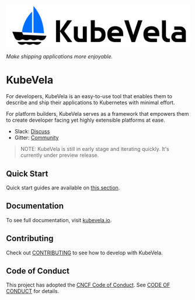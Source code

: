 ![alt](resources/KubeVela-03.png)

*Make shipping applications more enjoyable.*

# KubeVela

For developers, KubeVela is an easy-to-use tool that enables them to describe and ship their applications to Kubernetes with minimal effort.

For platform builders, KubeVela serves as a framework that empowers them to create developer facing yet highly extensible platforms at ease.

- Slack: [Discuss](https://cloud-native.slack.com/archives/C01BLQ3HTJA)
- Gitter: [Community](https://gitter.im/oam-dev/community)

> NOTE: KubeVela is still in early stage and iterating quickly. It's currently under preview release.

## Quick Start

Quick start guides are available on [this section](docs/quick-start.md).

## Documentation

To see full documentation, visit [kubevela.io](https://kubevela.io/).

## Contributing
Check out [CONTRIBUTING](./CONTRIBUTING.md) to see how to develop with KubeVela.

## Code of Conduct
This project has adopted the [CNCF Code of Conduct](https://github.com/cncf/foundation/blob/master/code-of-conduct.md). See [CODE OF CONDUCT](CODE_OF_CONDUCT.md) for details.
